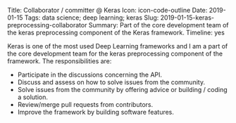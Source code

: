 Title: Collaborator / committer @ Keras
Icon: icon-code-outline
Date: 2019-01-15
Tags: data science; deep learning; keras
Slug: 2019-01-15-keras-preprocessing-collaborator
Summary: Part of the core development team of the keras preprocessing component of the Keras framework.
Timeline: yes

Keras is one of the most used Deep Learning frameworks and I am a part of the core development team for the keras preprocessing component of the framework. The responsibilities are:

- Participate in the discussions concerning the API.
- Discuss and assess on how to solve issues from the community.
- Solve issues from the community by offering advice or building / coding a solution.
- Review/merge pull requests from contributors.
- Improve the framework by building software features.
